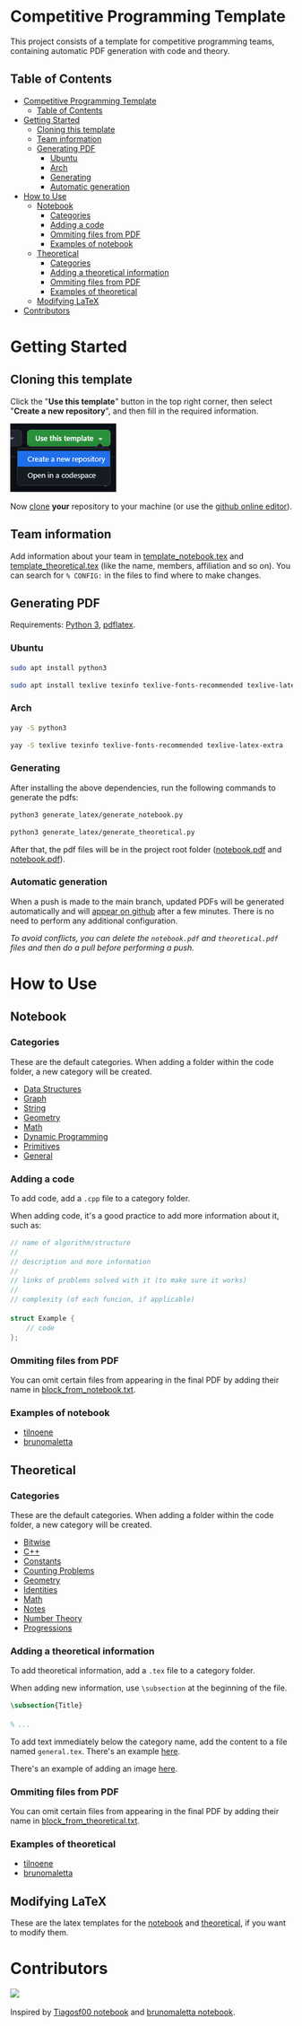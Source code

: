# Competitive Programming Template

This project consists of a template for competitive programming teams, containing automatic PDF generation with code and theory.

## Table of Contents

- [Competitive Programming Template](#competitive-programming-template)
  - [Table of Contents](#table-of-contents)
- [Getting Started](#getting-started)
  - [Cloning this template](#cloning-this-template)
  - [Team information](#team-information)
  - [Generating PDF](#generating-pdf)
    - [Ubuntu](#ubuntu)
    - [Arch](#arch)
    - [Generating](#generating)
    - [Automatic generation](#automatic-generation)
- [How to Use](#how-to-use)
  - [Notebook](#notebook)
    - [Categories](#categories)
    - [Adding a code](#adding-a-code)
    - [Ommiting files from PDF](#ommiting-files-from-pdf)
    - [Examples of notebook](#examples-of-notebook)
  - [Theoretical](#theoretical)
    - [Categories](#categories-1)
    - [Adding a theoretical information](#adding-a-theoretical-information)
    - [Ommiting files from PDF](#ommiting-files-from-pdf-1)
    - [Examples of theoretical](#examples-of-theoretical)
  - [Modifying LaTeX](#modifying-latex)
- [Contributors](#contributors)

# Getting Started

## Cloning this template

Click the "**Use this template**" button in the top right corner, then select "**Create a new repository**", and then fill in the required information.

<img src="./use_this_template.png" alt="Use this template button" />

Now [clone](https://docs.github.com/en/repositories/creating-and-managing-repositories/cloning-a-repository) **your** repository to your machine (or use the [github online editor](https://docs.github.com/en/codespaces/the-githubdev-web-based-editor)).

## Team information

Add information about your team in [template_notebook.tex](generate_latex/template_notebook.tex/) and [template_theoretical.tex](generate_latex/template_theoretical.tex/) (like the name, members, affiliation and so on). You can search for `% CONFIG:` in the files to find where to make changes.

## Generating PDF

Requirements: [Python 3](https://www.python.org/), [pdflatex](http://pdftex.org).

### Ubuntu
```bash
sudo apt install python3
```

```bash
sudo apt install texlive texinfo texlive-fonts-recommended texlive-latex-extra
```

### Arch
```bash
yay -S python3
```

```bash
yay -S texlive texinfo texlive-fonts-recommended texlive-latex-extra
```

### Generating

After installing the above dependencies, run the following commands to generate the pdfs:

```bash
python3 generate_latex/generate_notebook.py
```


```bash
python3 generate_latex/generate_theoretical.py
```

After that, the pdf files will be in the project root folder ([notebook.pdf](notebook.pdf) and [notebook.pdf](theoretical.pdf)).

### Automatic generation

When a push is made to the main branch, updated PDFs will be generated automatically and will [appear on github](https://github.com/tilnoene/competitive-programming-template/releases/tag/latest) after a few minutes. There is no need to perform any additional configuration.

_To avoid conflicts, you can delete the `notebook.pdf` and `theoretical.pdf` files and then do a pull before performing a push._

# How to Use

## Notebook

### Categories

These are the default categories. When adding a folder within the code folder, a new category will be created.

- [Data Structures](code/ds/)
- [Graph](code/graph/)
- [String](code/string/)
- [Geometry](code/geometry/)
- [Math](code/math/)
- [Dynamic Programming](code/dp/)
- [Primitives](code/primitives/)
- [General](code/general)

### Adding a code

To add code, add a `.cpp` file to a category folder.

When adding code, it's a good practice to add more information about it, such as:

```c++
// name of algorithm/structure
//
// description and more information
// 
// links of problems solved with it (to make sure it works)
// 
// complexity (of each funcion, if applicable)

struct Example {
    // code
};
```

### Ommiting files from PDF

You can omit certain files from appearing in the final PDF by adding their name in [block_from_notebook.txt](generate_latex/block_from_notebook.txt).


### Examples of notebook

- [tilnoene](https://github.com/tilnoene/competitive-programming/tree/main/code)
- [brunomaletta](https://github.com/brunomaletta/Biblioteca/tree/master/Codigo)

## Theoretical

### Categories

These are the default categories. When adding a folder within the code folder, a new category will be created.

- [Bitwise](theoretical/Bitwise/)
- [C++](theoretical/C++/)
- [Constants](theoretical/Constants/)
- [Counting Problems](theoretical/Counting%20Problems/)
- [Geometry](theoretical/geometry/)
- [Identities](theoretical/identities/)
- [Math](theoretical/math/)
- [Notes](theoretical/notes)
- [Number Theory](theoretical/Number%20Theory)
- [Progressions](theoretical/Progressions)

### Adding a theoretical information

To add theoretical information, add a `.tex` file to a category folder.

When adding new information, use `\subsection` at the beginning of the file.

```tex
\subsection{Title}

% ...
```

To add text immediately below the category name, add the content to a file named `general.tex`. There's an example [here](theoretical/Progressions/general.tex/).

There's an example of adding an image [here](theoretical/Progressions/general.tex/).

### Ommiting files from PDF

You can omit certain files from appearing in the final PDF by adding their name in [block_from_theoretical.txt](generate_latex/block_from_theoretical.txt).

### Examples of theoretical

- [tilnoene](https://github.com/tilnoene/competitive-programming/tree/main/theoretical)
- [brunomaletta](https://github.com/brunomaletta/Biblioteca/blob/master/pdf/theoretical.pdf)

## Modifying LaTeX

These are the latex templates for the [notebook](generate_latex/template_notebook.tex) and [theoretical](generate_latex/template_theoretical.tex), if you want to modify them.

# Contributors

<a href="https://github.com/tilnoene/competitive-programming-template/graphs/contributors">
  <img src="https://contrib.rocks/image?repo=tilnoene/competitive-programming-template" />
</a>

<p></p>

Inspired by [Tiagosf00 notebook](https://github.com/Tiagosf00/Competitive-Programming) and [brunomaletta notebook](https://github.com/brunomaletta/Biblioteca).
